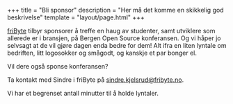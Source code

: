 +++
title = "Bli sponsor"
description = "Her må det komme en skikkelig god beskrivelse"
template = "layout/page.html"
+++

[friByte][fribyte] tilbyr sponsorer å treffe en haug av studenter, samt
utviklere som allerede er i bransjen, på Bergen Open Source konferansen. Og vi
håper jo selvsagt at de vil gjøre dagen enda bedre for dem! Alt ifra en liten
lyntale om bedriften, litt logosokker og smågodt, og kanskje et par bonger el.

Vil dere også sponse konferansen?

Ta kontakt med Sindre i friByte på sindre.kjelsrud@fribyte.no.

Vi har et begrenset antall minutter til å holde lyntaler.

[fribyte]: https://fribyte.no
